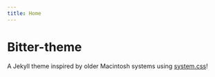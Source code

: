 ```yaml
---
title: Home
---
```


# Bitter-theme

A Jekyll theme inspired by older Macintosh systems using [system.css](https://sakofchit.github.io/system.css/)!